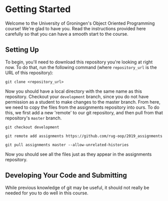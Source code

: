 # Getting Started
Welcome to the University of Groningen's Object Oriented Programming course! We're glad to have you. Read the instructions provided here carefully so that you can have a smooth start to the course.

## Setting Up
To begin, you'll need to download this repository you're looking at right now. To do that, run the following command (where `repository_url` is the URL of this repository):
```
git clone <repository_url>
```

Now you should have a local directory with the same name as this repository. Checkout your `development` branch, since you do not have permission as a student to make changes to the master branch. From here, we need to copy the files from the assignments repository into ours. To do this, we first add a new 'remote' to our git repository, and then pull from that repository's `master` branch.
```
git checkout development

git remote add assignments https://github.com/rug-oop/2019_assignments

git pull assignments master --allow-unrelated-histories
```

Now you should see all the files just as they appear in the assignments repository.

## Developing Your Code and Submitting
While previous knowledge of git may be useful, it should not really be needed for you to do well in this course.